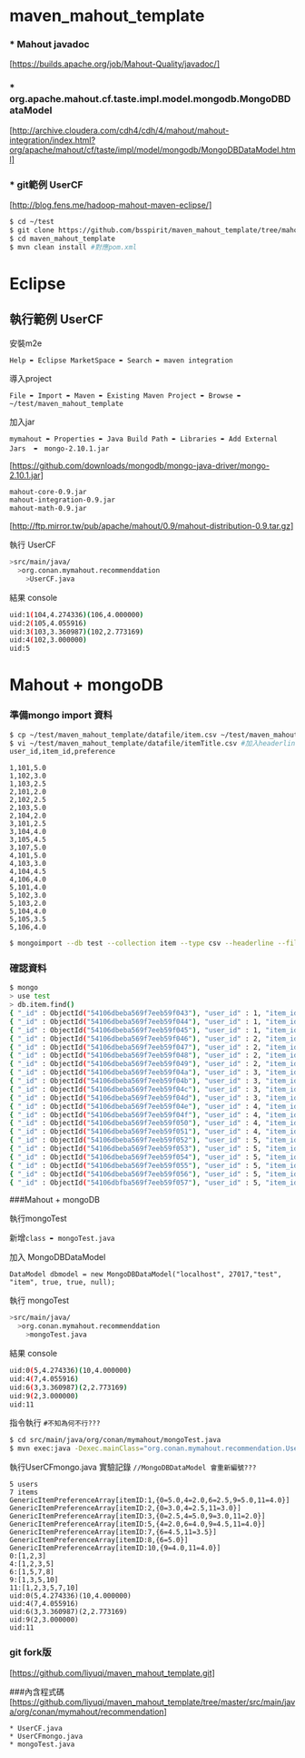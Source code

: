 maven_mahout_template
=====================

### * Mahout javadoc ###

[https://builds.apache.org/job/Mahout-Quality/javadoc/]

### * org.apache.mahout.cf.taste.impl.model.mongodb.MongoDBDataModel ###
[http://archive.cloudera.com/cdh4/cdh/4/mahout/mahout-integration/index.html?org/apache/mahout/cf/taste/impl/model/mongodb/MongoDBDataModel.html]


### * git範例 UserCF ###
[http://blog.fens.me/hadoop-mahout-maven-eclipse/]
```bash
$ cd ~/test
$ git clone https://github.com/bsspirit/maven_mahout_template/tree/mahout-0.6
$ cd maven_mahout_template
$ mvn clean install #對應pom.xml
```

# Eclipse

## 執行範例 UserCF  

安裝m2e

```Help ➨ Eclipse MarketSpace ➨ Search ➨ maven integration```

導入project

```File ➨ Import ➨ Maven ➨ Existing Maven Project ➨ Browse ➨ ~/test/maven_mahout_template ```

加入jar

`mymahout ➨ Properties ➨ Java Build Path ➨ Libraries ➨ Add External Jars  ➨ `
`mongo-2.10.1.jar`

[https://github.com/downloads/mongodb/mongo-java-driver/mongo-2.10.1.jar]

```bash
mahout-core-0.9.jar
mahout-integration-0.9.jar
mahout-math-0.9.jar
```

[http://ftp.mirror.tw/pub/apache/mahout/0.9/mahout-distribution-0.9.tar.gz]

執行 UserCF
```bash
>src/main/java/
  >org.conan.mymahout.recommenddation
    >UserCF.java
```

結果 console
```bash
uid:1(104,4.274336)(106,4.000000)
uid:2(105,4.055916)
uid:3(103,3.360987)(102,2.773169)
uid:4(102,3.000000)
uid:5
```

# Mahout + mongoDB

### 準備mongo import 資料
```bash
$ cp ~/test/maven_mahout_template/datafile/item.csv ~/test/maven_mahout_template/datafile/itemTitle.csv
$ vi ~/test/maven_mahout_template/datafile/itemTitle.csv #加入headerline
user_id,item_id,preference
```
```csv
1,101,5.0
1,102,3.0
1,103,2.5
2,101,2.0
2,102,2.5
2,103,5.0
2,104,2.0
3,101,2.5
3,104,4.0
3,105,4.5
3,107,5.0
4,101,5.0
4,103,3.0
4,104,4.5
4,106,4.0
5,101,4.0
5,102,3.0
5,103,2.0
5,104,4.0
5,105,3.5
5,106,4.0
```
```bash
$ mongoimport --db test --collection item --type csv --headerline --file ~/test/maven_mahout_template/datafile/itemTitle.csv
```

### 確認資料
```bash
$ mongo
> use test
> db.item.find()
{ "_id" : ObjectId("54106dbeba569f7eeb59f043"), "user_id" : 1, "item_id" : 101, "preference" : 5,      }
{ "_id" : ObjectId("54106dbeba569f7eeb59f044"), "user_id" : 1, "item_id" : 102, "preference" : 3,      }
{ "_id" : ObjectId("54106dbeba569f7eeb59f045"), "user_id" : 1, "item_id" : 103, "preference" : 2.5, }
{ "_id" : ObjectId("54106dbeba569f7eeb59f046"), "user_id" : 2, "item_id" : 101, "preference" : 2,      }
{ "_id" : ObjectId("54106dbeba569f7eeb59f047"), "user_id" : 2, "item_id" : 102, "preference" : 2.5, }
{ "_id" : ObjectId("54106dbeba569f7eeb59f048"), "user_id" : 2, "item_id" : 103, "preference" : 5,      }
{ "_id" : ObjectId("54106dbeba569f7eeb59f049"), "user_id" : 2, "item_id" : 104, "preference" : 2,      }
{ "_id" : ObjectId("54106dbeba569f7eeb59f04a"), "user_id" : 3, "item_id" : 101, "preference" : 2.5, }
{ "_id" : ObjectId("54106dbeba569f7eeb59f04b"), "user_id" : 3, "item_id" : 104, "preference" : 4,      }
{ "_id" : ObjectId("54106dbeba569f7eeb59f04c"), "user_id" : 3, "item_id" : 105, "preference" : 4.5, }
{ "_id" : ObjectId("54106dbeba569f7eeb59f04d"), "user_id" : 3, "item_id" : 107, "preference" : 5,      }
{ "_id" : ObjectId("54106dbeba569f7eeb59f04e"), "user_id" : 4, "item_id" : 101, "preference" : 5,      }
{ "_id" : ObjectId("54106dbeba569f7eeb59f04f"), "user_id" : 4, "item_id" : 103, "preference" : 3,      }
{ "_id" : ObjectId("54106dbeba569f7eeb59f050"), "user_id" : 4, "item_id" : 104, "preference" : 4.5, }
{ "_id" : ObjectId("54106dbeba569f7eeb59f051"), "user_id" : 4, "item_id" : 106, "preference" : 4,      }
{ "_id" : ObjectId("54106dbeba569f7eeb59f052"), "user_id" : 5, "item_id" : 101, "preference" : 4,      }
{ "_id" : ObjectId("54106dbeba569f7eeb59f053"), "user_id" : 5, "item_id" : 102, "preference" : 3,      }
{ "_id" : ObjectId("54106dbeba569f7eeb59f054"), "user_id" : 5, "item_id" : 103, "preference" : 2,      }
{ "_id" : ObjectId("54106dbeba569f7eeb59f055"), "user_id" : 5, "item_id" : 104, "preference" : 4,      }
{ "_id" : ObjectId("54106dbeba569f7eeb59f056"), "user_id" : 5, "item_id" : 105, "preference" : 3.5, }
{ "_id" : ObjectId("54106dbfba569f7eeb59f057"), "user_id" : 5, "item_id" : 106, "preference" : 4,      }
```

###Mahout + mongoDB

執行mongoTest

新增`class ➨ mongoTest.java`

加入 MongoDBDataModel

`DataModel dbmodel = new MongoDBDataModel("localhost", 27017,"test", "item", true, true, null);`

執行 mongoTest
```bash
>src/main/java/
  >org.conan.mymahout.recommenddation
    >mongoTest.java
```

結果 console
```bash
uid:0(5,4.274336)(10,4.000000)
uid:4(7,4.055916)
uid:6(3,3.360987)(2,2.773169)
uid:9(2,3.000000)
uid:11
```

指令執行 `#不知為何不行???`
```bash
$ cd src/main/java/org/conan/mymahout/mongoTest.java
$ mvn exec:java -Dexec.mainClass="org.conan.mymahout.recommendation.UserCF.java"
```

執行UserCFmongo.java 實驗記錄  `//MongoDBDataModel 會重新編號???`
```
5 users
7 items
GenericItemPreferenceArray[itemID:1,{0=5.0,4=2.0,6=2.5,9=5.0,11=4.0}]
GenericItemPreferenceArray[itemID:2,{0=3.0,4=2.5,11=3.0}]
GenericItemPreferenceArray[itemID:3,{0=2.5,4=5.0,9=3.0,11=2.0}]
GenericItemPreferenceArray[itemID:5,{4=2.0,6=4.0,9=4.5,11=4.0}]
GenericItemPreferenceArray[itemID:7,{6=4.5,11=3.5}]
GenericItemPreferenceArray[itemID:8,{6=5.0}]
GenericItemPreferenceArray[itemID:10,{9=4.0,11=4.0}]
0:[1,2,3]
4:[1,2,3,5]
6:[1,5,7,8]
9:[1,3,5,10]
11:[1,2,3,5,7,10]
uid:0(5,4.274336)(10,4.000000)
uid:4(7,4.055916)
uid:6(3,3.360987)(2,2.773169)
uid:9(2,3.000000)
uid:11
```

### git fork版
[https://github.com/liyuqi/maven_mahout_template.git]

###內含程式碼
[https://github.com/liyuqi/maven_mahout_template/tree/master/src/main/java/org/conan/mymahout/recommendation]

	* UserCF.java
	* UserCFmongo.java
	* mongoTest.java


